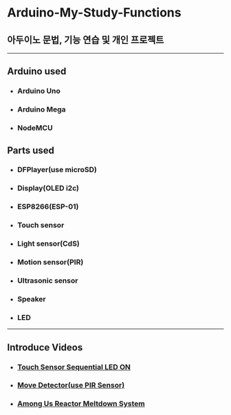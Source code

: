 # Arduino-My-Study-Functions
## 아두이노 문법, 기능 연습 및 개인 프로젝트

----

## Arduino used
- ### Arduino Uno
- ### Arduino Mega
- ### NodeMCU

## Parts used
- ### DFPlayer(use microSD)
- ### Display(OLED i2c)
- ### ESP8266(ESP-01)
- ### Touch sensor
- ### Light sensor(CdS)
- ### Motion sensor(PIR)
- ### Ultrasonic sensor
- ### Speaker
- ### LED

----

## Introduce Videos
- ### [Touch Sensor Sequential LED ON](https://www.youtube.com/watch?v=sDD3FzvUeh4)
- ### [Move Detector(use PIR Sensor)](https://www.youtube.com/watch?v=hoPve-1WJnE)
- ### [Among Us Reactor Meltdown System](https://www.youtube.com/watch?v=wa1X1JYEWH8)

